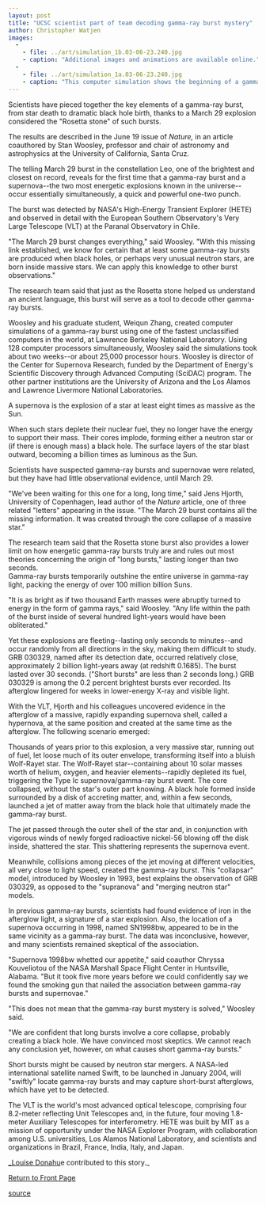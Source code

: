 ```yaml
---
layout: post
title: "UCSC scientist part of team decoding gamma-ray burst mystery"
author: Christopher Watjen
images:
  -
    - file: ../art/simulation_1b.03-06-23.240.jpg
    - caption: "Additional images and animations are available online."
  -
    - file: ../art/simulation_1a.03-06-23.240.jpg
    - caption: "This computer simulation shows the beginning of a gamma-ray burst. Above, the jet is shown 9 seconds after its creation at the center of a Wolf Raye star by the newly formed, accreting black hole within. Below, the jet is just erupting through the surface of the Wolf Rayet star, which has a radius comparable to that of the sun. Blue represents regions of low mass concentration, red is denser, and yellow denser still. Note the blue and red striations behind the head of the jet. These are bounded by internal shocks. Images: Weiqun Zhang and Stan Woosley"
---
```


Scientists have pieced together the key elements of a gamma-ray burst, from star death to dramatic black hole birth, thanks to a March 29 explosion considered the "Rosetta stone" of such bursts.

The results are described in the June 19 issue of _Nature,_ in an article coauthored by Stan Woosley, professor and chair of astronomy and astrophysics at the University of California, Santa Cruz.  

The telling March 29 burst in the constellation Leo, one of the brightest and closest on record, reveals for the first time that a gamma-ray burst and a supernova--the two most energetic explosions known in the universe--occur essentially simultaneously, a quick and powerful one-two punch.  

The burst was detected by NASA's High-Energy Transient Explorer (HETE) and observed in detail with the European Southern Observatory's Very Large Telescope (VLT) at the Paranal Observatory in Chile.  

"The March 29 burst changes everything," said Woosley. "With this missing link established, we know for certain that at least some gamma-ray bursts are produced when black holes, or perhaps very unusual neutron stars, are born inside massive stars. We can apply this knowledge to other burst observations."

The research team said that just as the Rosetta stone helped us understand an ancient language, this burst will serve as a tool to decode other gamma-ray bursts.  

Woosley and his graduate student, Weiqun Zhang, created computer simulations of a gamma-ray burst using one of the fastest unclassified computers in the world, at Lawrence Berkeley National Laboratory. Using 128 computer processors simultaneously, Woosley said the simulations took about two weeks--or about 25,000 processor hours. Woosley is director of the Center for Supernova Research, funded by the Department of Energy's Scientific Discovery through Advanced Computing (SciDAC) program. The other partner institutions are the University of Arizona and the Los Alamos and Lawrence Livermore National Laboratories.  

A supernova is the explosion of a star at least eight times as massive as the Sun.

When such stars deplete their nuclear fuel, they no longer have the energy to support their mass. Their cores implode, forming either a neutron star or (if there is enough mass) a black hole. The surface layers of the star blast outward, becoming a billion times as luminous as the Sun.   

Scientists have suspected gamma-ray bursts and supernovae were related, but they have had little observational evidence, until March 29.  

"We've been waiting for this one for a long, long time," said Jens Hjorth, University of Copenhagen, lead author of the _Nature_ article, one of three related "letters" appearing in the issue. "The March 29 burst contains all the missing information. It was created through the core collapse of a massive star."  

The research team said that the Rosetta stone burst also provides a lower limit on how energetic gamma-ray bursts truly are and rules out most theories concerning the origin of "long bursts," lasting longer than two seconds.  
Gamma-ray bursts temporarily outshine the entire universe in gamma-ray light, packing the energy of over 100 million billion Suns.   

"It is as bright as if two thousand Earth masses were abruptly turned to energy in the form of gamma rays," said Woosley. "Any life within the path of the burst inside of several hundred light-years would have been obliterated."   

Yet these explosions are fleeting--lasting only seconds to minutes--and occur randomly from all directions in the sky, making them difficult to study.  
GRB 030329, named after its detection date, occurred relatively close, approximately 2 billion light-years away (at redshift 0.1685). The burst lasted over 30 seconds. ("Short bursts" are less than 2 seconds long.) GRB 030329 is among the 0.2 percent brightest bursts ever recorded. Its afterglow lingered for weeks in lower-energy X-ray and visible light.  

With the VLT, Hjorth and his colleagues uncovered evidence in the afterglow of a massive, rapidly expanding supernova shell, called a hypernova, at the same position and created at the same time as the afterglow. The following scenario emerged:  

Thousands of years prior to this explosion, a very massive star, running out of fuel, let loose much of its outer envelope, transforming itself into a bluish Wolf-Rayet star. The Wolf-Rayet star--containing about 10 solar masses worth of helium, oxygen, and heavier elements--rapidly depleted its fuel, triggering the Type Ic supernova/gamma-ray burst event. The core collapsed, without the star's outer part knowing. A black hole formed inside surrounded by a disk of accreting matter, and, within a few seconds, launched a jet of matter away from the black hole that ultimately made the gamma-ray burst.   

The jet passed through the outer shell of the star and, in conjunction with vigorous winds of newly forged radioactive nickel-56 blowing off the disk inside, shattered the star. This shattering represents the supernova event.   

Meanwhile, collisions among pieces of the jet moving at different velocities, all very close to light speed, created the gamma-ray burst. This "collapsar" model, introduced by Woosley in 1993, best explains the observation of GRB 030329, as opposed to the "supranova" and "merging neutron star" models.   

In previous gamma-ray bursts, scientists had found evidence of iron in the afterglow light, a signature of a star explosion. Also, the location of a supernova occurring in 1998, named SN1998bw, appeared to be in the same vicinity as a gamma-ray burst. The data was inconclusive, however, and many scientists remained skeptical of the association.  

"Supernova 1998bw whetted our appetite," said coauthor Chryssa Kouveliotou of the NASA Marshall Space Flight Center in Huntsville, Alabama. "But it took five more years before we could confidently say we found the smoking gun that nailed the association between gamma-ray bursts and supernovae."  

"This does not mean that the gamma-ray burst mystery is solved," Woosley said.

"We are confident that long bursts involve a core collapse, probably creating a black hole. We have convinced most skeptics. We cannot reach any conclusion yet, however, on what causes short gamma-ray bursts."  

Short bursts might be caused by neutron star mergers. A NASA-led international satellite named Swift, to be launched in January 2004, will "swiftly" locate gamma-ray bursts and may capture short-burst afterglows, which have yet to be detected.  

The VLT is the world's most advanced optical telescope, comprising four 8.2-meter reflecting Unit Telescopes and, in the future, four moving 1.8-meter Auxiliary Telescopes for interferometry. HETE was built by MIT as a mission of opportunity under the NASA Explorer Program, with collaboration among U.S. universities, Los Alamos National Laboratory, and scientists and organizations in Brazil, France, India, Italy, and Japan.  

[_Louise Donahu][1]e contributed to this story._


[Return to Front Page][2]

[1]: mailto:ldonahue@ucsc.edu
[2]: http://currents.ucsc.edu/

[source](http://www1.ucsc.edu/currents/02-03/06-23/gamma_rays.html "Permalink to gamma_rays")
